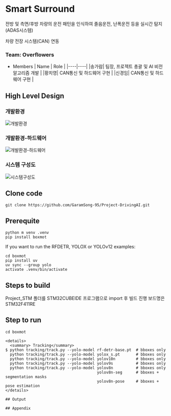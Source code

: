 # Smart Surround
전방 및 측면/후방 차량의 운전 패턴을 인식하여 졸음운전, 난폭운전 등을 실시간 탐지 (ADAS시스템)

차량 전장 시스템(CAN) 연동

### Team: Overflowers

* Members
  | Name | Role |
  |----|----|
  |송가람| 팀장, 프로젝트 총괄 및 AI 비전 알고리즘 개발 |
  |황치영| CAN통신 및 하드웨어 구현 |
  |신경임| CAN통신 및 하드웨어 구현 |

## High Level Design
### 개발환경
![개발환경](https://github.com/user-attachments/assets/c4819215-83e8-4d50-b16c-ad70cfc3f378)

### 개발환경-하드웨어
![개발환경-하드웨어](https://github.com/user-attachments/assets/d63a78cd-ccc1-41d5-bd3a-568e3696c252)
### 시스템 구성도
![시스템구성도](https://github.com/user-attachments/assets/2e7f8dbf-c287-43cd-9bc6-8ee93fb2c671)

## Clone code

```shell
git clone https://github.com/GaramSong-95/Project-DrivingAI.git
```
## Prerequite

```shell
python m venv .venv
pip install boxmot
```
If you want to run the RFDETR, YOLOX or YOLOv12 examples:
```shell
cd boxmot
pip install uv
uv sync --group yolo
activate .venv/bin/activate
```

## Steps to build

Project_STM 폴더를 STM32CUBEIDE 프로그램으로 import 후 빌드 진행 보드명은 STM32F411RE

## Step to run

```shell
cd boxmot
```
```shell
<details>
  <summary> Tracking</summary>
$ python tracking/track.py --yolo-model rf-detr-base.pt  # bboxes only
  python tracking/track.py --yolo-model yolox_s.pt       # bboxes only
  python tracking/track.py --yolo-model yolov10n         # bboxes only
  python tracking/track.py --yolo-model yolov9s          # bboxes only
  python tracking/track.py --yolo-model yolov8n          # bboxes only
                                        yolov8n-seg      # bboxes + segmentation masks
                                        yolov8n-pose     # bboxes + pose estimation
</details>

## Output

## Appendix
